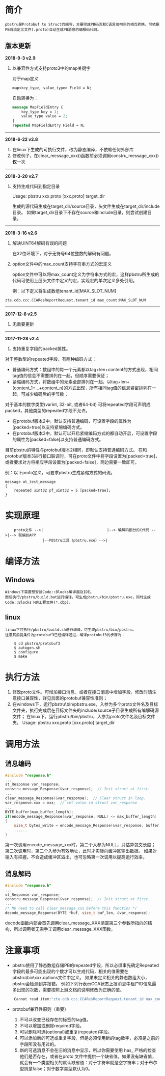 # 简介

	pbstru是Protobuf to Struct的缩写，主要完成PB码流和C语言结构间的相互转换，可依据PB码流定义文件(.proto)自动生成PB消息的编解码代码。

## 版本更新

**2018-9-3 v2.9**

1. 以兼容性方式支持proto3中的map关键字
	
	对于map定义
	```protobuf
	map<key_type, value_type> Field = N;
	```
	
	自动转换为：
	
	```protobuf
	message MapFieldEntry {
		key_type key = 1;
		value_type value = 2;
	}
	repeated MapFieldEntry Field = N;
	```
----
	
**2018-6-22 v2.8**

1. 在linux下生成的可执行文件，改为静态编译，不依赖任何外部库
2. 修改例子，在clear_message_xxx()函数前必须调用constru_message_xxx()**仅**一次

----

**2018-3-20 v2.7**

1. 支持生成代码到指定目录

	Usage: pbstru xxx.proto [xxx.proto] target_dir
	
	生成的源代码生成在target_dir/source目录，头文件生成在target_dir/include目录。
	如果target_dir目录下不存在source和include目录，则尝试创建目录。
	
----

**2018-3-16 v2.6**

1. 解决UINT64解码有误的问题

	在32位环境下，对于无符号64位整数的解码有问题。

1. option文件中的max_count支持字符串方式的宏定义

	option文件中可以将max_count定义为字符串方式的宏，这样pbstru所生成的代码可使用上层头文件中定义的宏，实现宏的单次定义多处引用。

	例：以下定义将生成数组tenant_id[MAX_SLOT_NUM]

```
zte.cdb.ccc.CCAResReportRequest.tenant_id max_count:MAX_SLOT_NUM
```

----

**2017-12-8 v2.5**

1. 无重要更新

----

**2017-11-28 v2.4**

1. 支持重复字段的packed属性。

对于整数型的repeated字段，有两种编码方式：

* 普通编码方式：数组中的每一个元素都以tag+len+content的方式出现，相同tag值的信息不需要排列在一起，但顺序需要保证；
* 紧缩编码方式，将数组中的元素全部排列在一起，以tag+len+(content_1+...+content_n)的方式出现，所有相同tag值的信息紧密排列在一起，可减少编码后的字节数；

对于基本的数字类型(varint, 32-bit, 或者64-bit) 可将repeated字段可声明成packed，其他类型的repeated字段不允许。

* 在protobuf版本2中，默认支持普通编码，可设置字段的属性为[packed=true]以支持紧缩编码方式。
* 在protobuf版本3中，默认可以开启紧缩编码方式的都自动开启，可设置字段的属性为[packed=false]以支持普通编码方式。

目前pbstru的特性与protobuf版本2相同，即默认支持普通编码方式。
在和protobuf版本3进行接口联调时，可在proto文件中将字段设置为[packed=true]，或者要求对方将相应字段设置为[packed=false]，两边需要一致即可。

例：以下proto定义，可要求pbstru生成紧缩方式的码流。
```
message ut_test_message
{
    repeated uint32 pf_uint32 = 5 [packed=true];
}
```

# 实现原理

```
    proto文件 -->|                             |--> 编解码部分的C代码 -->|--> 联编到APP
                 |--PBStru工具（pbstru.exe）-->|
```

# 编译方法

## Windows
	Windows下需要预安装Code::Blocks编译器及IDE。
	而后执行/pbstru/build.bat进行编译，可生成pbstru/bin/pbstru.exe，同时生成Code::Blocks下的工程文件(*.cbp)。

## linux
	linux下可执行/pbstru/build.sh进行编译，可生成pbstru/bin/pbstru。
	注意其前提条件为protobuf3已经编译通过，编译protobuf3的步骤为：
```
	$ cd pbstru/protobuf3
	$ autogen.sh
	$ configure
	$ make
```
	
# 执行方法

1. 修改proto文件。可增加接口消息，或者在接口消息中增加字段，修改时请注意接口兼容性，详见后面的protobuf兼容性准则；
2. 在windows下，运行pbstru\bin\pbstru.exe，入参为多个proto文件名及目标文件夹，执行完成后在目标文件夹的include/source子目录生成所有编解码源文件；
	在linux下，运行pbstru/bin/pbstru，入参为proto文件名及目标文件夹。
	Usage: pbstru xxx.proto [xxx.proto] target_dir

# 调用方法

## 消息编码

```C
#include "response.h"
... 
st_Response var_response;
constru_message_Response(&var_response);  // Init struct at first.
...
clear_message_Response(&var_response);  // Clear struct in loop.
var_response.xxx = xxx;  // set value in struct var_response
... 
BYTE buffer[max_buffer_length];
if(encode_message_Response(&var_response, NULL) <= max_buffer_length)  // First call encode_message_xxx 
{
    size_t bytes_write = encode_message_Response(&var_response, buffer);  // second call encode_message_xxx
    ......
}
```
第一次调用encode_message_xxx时，第二个入参为NULL，只估算包文长度；第二次调用时，第二个入参为有效地址，此时才实际向缓冲区输出数据。
如果对输入有把握，不会造成缓冲区溢出，也可忽略第一次调用以提高运行效率。

## 消息解码

```C
#include "response.h"
...
st_Response var_response;
constru_message_Response(&var_response);  // Init struct at first.
...
/* NO need to call clear_message_xxx before this function */ 
decode_message_Response(BYTE *buf, size_t buf_len, &var_response);
```

decode函数内部会首先调用clear_message_XXX清空第三个参数所指向的结构，所以调用者无需手工调用clear_message_XXX函数。


# 注意事项
	
* pbstru使用了静态数组存储PB的repeated字段，所以必须事先确定Repeated字段的最多可能出现的个数才可以生成代码，相关的值需要在pbstru\bin\xxx.options文件中定义。
如果未定义相关的静态数组大小，pbstru会检测到并报错。
例如下列行表示CCA状态上报消息中租户ID信息最多出现的次数，需要按照上游文档的说明修改为正确的值。

```C	
    Cannot read item:"zte.cdb.ccc.CCAResReportRequest.tenant_id max_count:?" from option file.
```

* protobuf兼容性原则（重要）

	1. 不可以改变已经存在的标签的tag值。
    2. 不可以增加或删除required字段。
    3. 可以删除可选(optional)或重复(repeated)字段。
    4. 可以添加新的可选或重复字段，但是必须使用新的tag数字，必须是之前的字段所没有用过的。
    5. 新的可选消息不会在旧的消息中显示，所以你需要使用 has_ 严格的检查他们是否存在，或者在proto 文件中提供一个缺省值。如果没有缺省值，就会有一个类型相关的默认缺省值：对于字符串就是空字符串；对于布尔型则是false；对于数字类型默认为0。